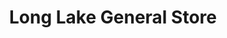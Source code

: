 ---
title: "Long Lake General Store"
url: /greater-sudbury/long-lake-general-store/
shop: general
---